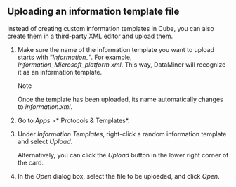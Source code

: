 ## Uploading an information template file

Instead of creating custom information templates in Cube, you can also create them in a third-party XML editor and upload them.

1. Make sure the name of the information template you want to upload starts with “*Information\_*”. For example, *Information_Microsoft_platform.xml*. This way, DataMiner will recognize it as an information template.

    > [!NOTE]
    > Once the template has been uploaded, its name automatically changes to *information.xml*.

2. Go to *Apps* >* Protocols & Templates*.

3. Under *Information Templates*, right-click a random information template and select *Upload*.

    Alternatively, you can click the *Upload* button in the lower right corner of the card.

4. In the *Open* dialog box, select the file to be uploaded, and click *Open*.
